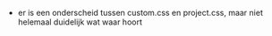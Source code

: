 * er is een onderscheid tussen custom.css en project.css, maar niet helemaal duidelijk wat waar hoort
